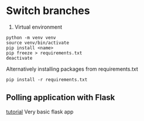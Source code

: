# Switch branches

1. Virtual environment

```shell
python -m venv venv
source venv/bin/activate
pip install <name>
pip freeze > requirements.txt
deactivate
```

Alternatively installing packages from requirements.txt

```shell
pip install -r requirements.txt
```

## Polling application with Flask

[tutorial](https://www.youtube.com/watch?v=L5pszofCkCw&list=WL&index=7)
Very basic flask app
